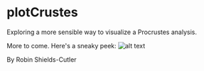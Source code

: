 # plotCrustes
Exploring a more sensible way to visualize a Procrustes analysis.

More to come. Here's a sneaky peek:
![alt text](https://github.com/RRShieldsCutler/plotCrustes/tree/master/examples/summary_plots.png)

By Robin Shields-Cutler
